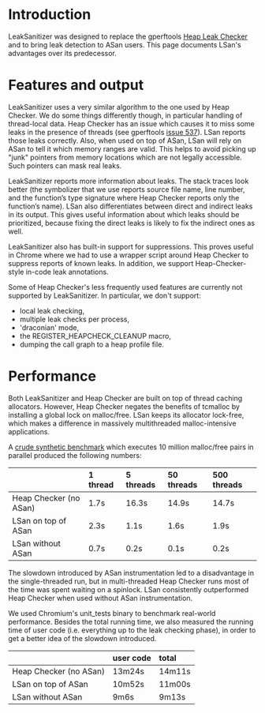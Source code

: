 # Introduction #

LeakSanitizer was designed to replace the gperftools [Heap Leak Checker](http://google-perftools.googlecode.com/svn/trunk/doc/heap_checker.html) and to bring leak detection to ASan users. This page documents LSan's advantages over its predecessor.

# Features and output #

LeakSanitizer uses a very similar algorithm to the one used by Heap Checker. We do some things differently though, in particular handling of thread-local data. Heap Checker has an issue which causes it to miss some leaks in the presence of threads (see gperftools [issue 537](https://code.google.com/p/gperftools/issues/detail?id=537)). LSan reports those leaks correctly. Also, when used on top of ASan, LSan will rely on ASan to tell it which memory ranges are valid. This helps to avoid picking up "junk" pointers from memory locations which are not legally accessible. Such pointers can mask real leaks.

LeakSanitizer reports more information about leaks. The stack traces look better (the symbolizer that we use reports source file name, line number, and the function’s type signature where Heap Checker reports only the function’s name). LSan also differentiates between direct and indirect leaks in its output. This gives useful information about which leaks should be prioritized, because fixing the direct leaks is likely to fix the indirect ones as well.

LeakSanitizer also has built-in support for suppressions. This proves useful in Chrome where we had to use a wrapper script around Heap Checker to suppress reports of known leaks. In addition, we support Heap-Checker-style in-code leak annotations.

Some of Heap Checker's less frequently used features are currently not supported by LeakSanitizer. In particular, we don't support:
  * local leak checking,
  * multiple leak checks per process,
  * 'draconian' mode,
  * the REGISTER\_HEAPCHECK\_CLEANUP macro,
  * dumping the call graph to a heap profile file.

# Performance #

Both LeakSanitizer and Heap Checker are built on top of thread caching allocators. However, Heap Checker negates the benefits of tcmalloc by installing a global lock on malloc/free. LSan keeps its allocator lock-free, which makes a difference in massively multithreaded malloc-intensive applications.

A [crude synthetic benchmark](http://llvm.org/viewvc/llvm-project/compiler-rt/trunk/lib/lsan/lit_tests/TestCases/high_allocator_contention.cc?view=markup&pathrev=189012) which executes 10 million malloc/free pairs in parallel produced the following numbers:

|                       | 1 thread  | 5 threads | 50 threads | 500 threads |
|:----------------------|:----------|:----------|:-----------|:------------|
| Heap Checker (no ASan)          | 1.7s      | 16.3s     | 14.9s      | 14.7s       |
| LSan on top of ASan        | 2.3s      | 1.1s      | 1.6s       | 1.9s        |
| LSan without ASan     | 0.7s      | 0.2s      | 0.1s       | 0.2s        |

The slowdown introduced by ASan instrumentation led to a disadvantage in the single-threaded run, but in multi-threaded Heap Checker runs most of the time was spent waiting on a spinlock. LSan consistently outperformed Heap Checker when used without ASan instrumentation.

We used Chromium's unit\_tests binary to benchmark real-world performance. Besides the total running time, we also measured the running time of user code (i.e. everything up to the leak checking phase), in order to get a better idea of the slowdown introduced.

|                       | user code | total  |
|:----------------------|:----------|:-------|
| Heap Checker (no ASan)          | 13m24s     | 14m11s |
| LSan on top of ASan        | 10m52s    | 11m00s |
| LSan without ASan     | 9m6s      | 9m13s  |